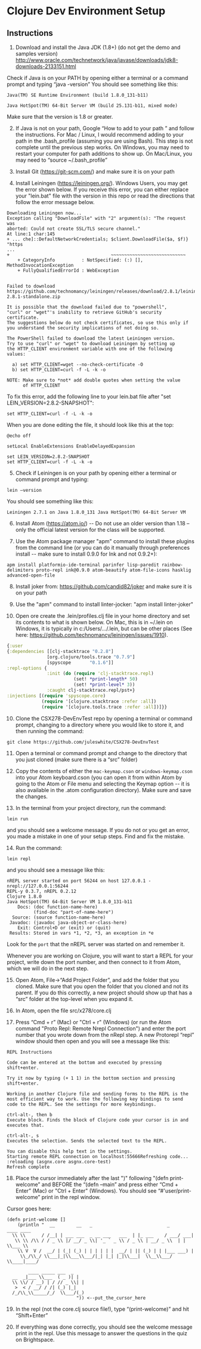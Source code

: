 # Clojure Dev Environment Setup

## Instructions

  1. Download and install the Java JDK (1.8+) (do not get the demo and samples version)
http://www.oracle.com/technetwork/java/javase/downloads/jdk8-downloads-2133151.html

  Check if Java is on your PATH by opening either a terminal or a command prompt and typing “java -version”
  You should see something like this:

  ```
  Java(TM) SE Runtime Environment (build 1.8.0_131-b11)

  Java HotSpot(TM) 64-Bit Server VM (build 25.131-b11, mixed mode)
  ```

  Make sure that the version is 1.8 or greater.

  2. If Java is not on your path, Google “How to add to your path <your OS>” and follow the instructions. For Mac / Linux, I would recommend adding to your path in the .bash_profile (assuming you are using Bash). This step is not complete until the previous step works. On Windows, you may need to restart your computer for path additions to show up. On Mac/Linux, you may need to “source ~/.bash_profile”

  3. Install Git (https://git-scm.com/) and make sure it is on your path

  4. Install Leiningen (https://leiningen.org/). Windows Users, you may get the error shown below. If you receive this error, you can either replace your "lein.bat" file with the version in this repo or read the directions that follow the error message below.
     
  ```
  Downloading Leiningen now...
  Exception calling "DownloadFile" with "2" argument(s): "The request was
  aborted: Could not create SSL/TLS secure channel."
  At line:1 char:145
  + ... che]::DefaultNetworkCredentials; $client.DownloadFile($a, $f)} "https
  ...
  +                                      ~~~~~~~~~~~~~~~~~~~~~~~~~~~~
      + CategoryInfo          : NotSpecified: (:) [], MethodInvocationException
      + FullyQualifiedErrorId : WebException
  
  
  Failed to download https://github.com/technomancy/leiningen/releases/download/2.8.1/leiningen-2.8.1-standalone.zip
  
  It is possible that the download failed due to "powershell",
  "curl" or "wget"'s inability to retrieve GitHub's security certificate.
  The suggestions below do not check certificates, so use this only if
  you understand the security implications of not doing so.
  
  The PowerShell failed to download the latest Leiningen version.
  Try to use "curl" or "wget" to download Leiningen by setting up
  the HTTP_CLIENT environment variable with one of the following
  values:
  
    a) set HTTP_CLIENT=wget --no-check-certificate -O
    b) set HTTP_CLIENT=curl -f -L -k -o
  
  NOTE: Make sure to *not* add double quotes when setting the value
        of HTTP_CLIENT
  ```

  To fix this error, add the following line to your lein.bat file after "set LEIN_VERSION=2.8.2-SNAPSHOT":
  
  ```
  set HTTP_CLIENT=curl -f -L -k -o
  ```
  
  When you are done editing the file, it should look like this at the top:
  
  ```
  @echo off

  setLocal EnableExtensions EnableDelayedExpansion

  set LEIN_VERSION=2.8.2-SNAPSHOT
  set HTTP_CLIENT=curl -f -L -k -o
  ```


  5. Check if Leiningen is on your path by opening either a terminal or command prompt and typing:

  ```
  lein –version
  ```

  You should see something like this:

  ```
  Leiningen 2.7.1 on Java 1.8.0_131 Java HotSpot(TM) 64-Bit Server VM
  ```

  6. Install Atom (https://atom.io/) -- Do not use an older version than 1.18 –  only the official latest version for the class will be supported.

  7. Use the Atom package manager "apm" command to install these plugins from the command line (or you can do it manually through preferences install -- make sure to install 0.9.0 for Ink and not 0.9.2+):

  ```
  apm install platformio-ide-terminal parinfer lisp-paredit rainbow-delimiters proto-repl ink@0.9.0 atom-beautify atom-file-icons hasklig advanced-open-file
  ```
  8. Install joker from: https://github.com/candid82/joker
     and make sure it is on your path

  9. Use the "apm" command to install linter-jocker: "apm install linter-joker"
  
  10. Open ore create the .lein/profiles.clj file in your home directory and set its contents to what is shown 
      below. On Mac, this is in ~/.lein on Windows, it is typically in c:/Users/.../.lein, but can be other 
      places (See here: https://github.com/technomancy/leiningen/issues/1910).
  
  ```clojure
{:user
 {:dependencies [[clj-stacktrace "0.2.8"]
                 [org.clojure/tools.trace "0.7.9"]
                 [spyscope       "0.1.6"]]
  :repl-options {
                 :init (do (require 'clj-stacktrace.repl)
                           (set! *print-length* 50)
                           (set! *print-level* 3))
                 :caught clj-stacktrace.repl/pst+}
  :injections [(require 'spyscope.core)
               (require '[clojure.stacktrace :refer :all])
               (require '[clojure.tools.trace :refer :all])]}}
  ```

  10. Clone the CSX278-DevEnvTest repo by opening a terminal or command prompt, changing to a directory where you would like to store it, and then running the command:

  ```
  git clone https://github.com/juleswhite/CSX278-DevEnvTest
  ```

  11. Open a terminal or command prompt and change to the directory that you just cloned (make sure there is a “src” folder)

  12. Copy the contents of either the `mac-keymap.cson` or `windows-keymap.cson`
  into your Atom keyboard.cson (you can open it from within Atom by going to the
  Atom or File menu and selecting the Keymap option -- it is also available in
  the .atom configuration directory). Make sure and save the changes.

  12. In the terminal from your project directory, run the command:

  ```
  lein run
  ```

  and you should see a welcome message. If you do not or you get an error, you made a mistake in one of your setup steps. Find and fix the mistake.

  14. Run the command:

  ```
  lein repl
  ```

  and you should see a message like this:

  ```
  nREPL server started on port 56244 on host 127.0.0.1 - nrepl://127.0.0.1:56244
  REPL-y 0.3.7, nREPL 0.2.12
  Clojure 1.8.0
  Java HotSpot(TM) 64-Bit Server VM 1.8.0_131-b11
      Docs: (doc function-name-here)
            (find-doc "part-of-name-here")
    Source: (source function-name-here)
   Javadoc: (javadoc java-object-or-class-here)
      Exit: Control+D or (exit) or (quit)
   Results: Stored in vars *1, *2, *3, an exception in *e
  ```

  Look for the `port` that the nREPL server was started on and remember it.

  Whenever you are working on Clojure, you will want to start a REPL for your
  project, write down the port number, and then connect to it from Atom, which
  we will do in the next step.

  15. Open Atom, File->“Add Project Folder”, and add the folder that you cloned. Make sure that you open the folder that you cloned and not its parent. If you do this correctly, a new project should show up that has a “src” folder at the top-level when you expand it.

  16. In Atom, open the file src/x278/core.clj

  17. Press “Cmd + r” (Mac) or "Ctrl + r" (Windows) (or run the Atom command "Proto Repl: Remote Nrepl Connection") 
  and enter the port number that you wrote down from the nRepl step. A new Protorepl “repl” 
  window should then open and you will see a message like this:

  ```
  REPL Instructions

  Code can be entered at the bottom and executed by pressing shift+enter.

  Try it now by typing (+ 1 1) in the bottom section and pressing shift+enter.

  Working in another Clojure file and sending forms to the REPL is the most efficient way to work. Use the following key bindings to send code to the REPL. See the settings for more keybindings.

  ctrl-alt-, then b
  Execute block. Finds the block of Clojure code your cursor is in and executes that.

  ctrl-alt-, s
  Executes the selection. Sends the selected text to the REPL.

  You can disable this help text in the settings.
  Starting remote REPL connection on localhost:55666Refreshing code...
  :reloading (asgnx.core asgnx.core-test)
  Refresh complete
  ```

  18. Place the cursor immediately after the last ")" following "(defn print-welcome” and BEFORE the “(defn –main” and press either “Cmd + Enter” (Mac) or
  "Ctrl + Enter" (Windows). You should see “#'user/print-welcome” print in the repl
  window.

  Cursor goes here:

  ```
  (defn print-welcome []
      (println "  __        __   _                            _           ____ ____
    \\ \\      / /__| | ___ ___  _ __ ___   ___  | |_ ___    / ___/ ___|
     \\ \\ /\\ / / _ \\ |/ __/ _ \\| '_ ` _ \\ / _ \\ | __/ _ \\  | |   \\___ \\
      \\ V  V /  __/ | (_| (_) | | | | | |  __/ | || (_) | | |___ ___) |
       \\_/\\_/ \\___|_|\\___\\___/|_| |_| |_|\\___|  \\__\\___/   \\____|____/

          ____ _____ ___  _
    __  _|___ \\___  ( _ )| |
    \\ \\/ / __) | / // _ \\| |
     >  < / __/ / /| (_) |_|
    /_/\\_\\_____/_/  \\___/(_)
                            ")) <--put_the_cursor_here
  ```

  19. In the repl (not the core.clj source file!), type “(print-welcome)” and hit “Shift+Enter”

  20. If everything was done correctly, you should see the welcome message print in the repl. Use this message to answer the questions in the quiz on Brightspace.
